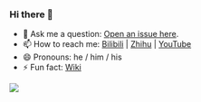 ### Hi there 👋

<!--
**manoil/manoil** is a ✨ _special_ ✨ repository because its `README.md` (this file) appears on your GitHub profile.

Here are some ideas to get you started:

- 🔭 I’m currently working on ...
- 🌱 I’m currently learning ...
- 👯 I’m looking to collaborate on ...
- 🤔 I’m looking for help with ...
- 💬 Ask me about ...
- 📫 How to reach me: ...
- 😄 Pronouns: ...
- ⚡ Fun fact: ...
-->



- 💬 Ask me a question: [Open an issue here](https://github.com/TheInterestingSoul/TheInterestingSoul/issues/new).
- 📫 How to reach me: [Bilibili](https://space.bilibili.com/10706866) | [Zhihu](https://www.zhihu.com/people/wang-luo-you-xia-32) | [YouTube](https://www.youtube.com/channel/UCZzsp1cp3feN83z72XVrCCg)
- 😄 Pronouns: he / him / his
- ⚡ Fun fact: [Wiki](https://zh.moegirl.org.cn/User:%E7%BD%91%E7%BB%9C%E6%B2%B9%E4%BE%A0)

![](https://github-readme-stats.vercel.app/api?username=manoil)

